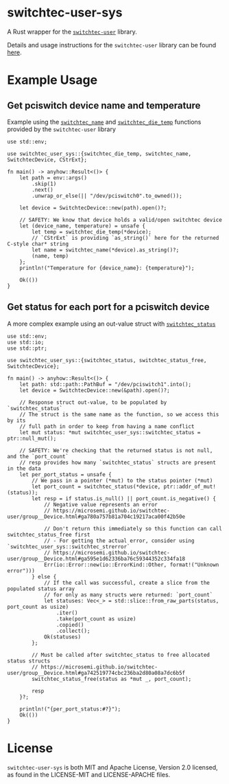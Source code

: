 # switchtec-user-sys
A Rust wrapper for the [`switchtec-user`](https://github.com/Microsemi/switchtec-user) library.

Details and usage instructions for the `switchtec-user` library can be found [here](https://microsemi.github.io/switchtec-user/index.html).


# Example Usage

## Get pciswitch device name and temperature
Example using the [`switchtec_name`](https://microsemi.github.io/switchtec-user/group__Device.html#ga8d416a587f5e37e818ee937bd0c0dab1) and [`switchtec_die_temp`](https://microsemi.github.io/switchtec-user/group__Misc.html#ga56317f0a31a83eb896e4a987dbd645df) functions provided by the `switchtec-user` library

```rust,no_run
use std::env;

use switchtec_user_sys::{switchtec_die_temp, switchtec_name, SwitchtecDevice, CStrExt};

fn main() -> anyhow::Result<()> {
    let path = env::args()
        .skip(1)
        .next()
        .unwrap_or_else(|| "/dev/pciswitch0".to_owned());

    let device = SwitchtecDevice::new(path).open()?;

    // SAFETY: We know that device holds a valid/open switchtec device
    let (device_name, temperature) = unsafe {
        let temp = switchtec_die_temp(*device);
        // `CStrExt` is providing `as_string()` here for the returned C-style char* string
        let name = switchtec_name(*device).as_string()?;
        (name, temp)
    };
    println!("Temperature for {device_name}: {temperature}");

    Ok(())
}
```

## Get status for each port for a pciswitch device
A more complex example using an out-value struct with [`switchtec_status`](https://microsemi.github.io/switchtec-user/group__Device.html#ga780a757b81a704c19217aca00f42b50e)

```rust,no_run
use std::env;
use std::io;
use std::ptr;

use switchtec_user_sys::{switchtec_status, switchtec_status_free, SwitchtecDevice};

fn main() -> anyhow::Result<()> {
    let path: std::path::PathBuf = "/dev/pciswitch1".into();
    let device = SwitchtecDevice::new(&path).open()?;

    // Response struct out-value, to be populated by `switchtec_status`
    // The struct is the same name as the function, so we access this by its
    // full path in order to keep from having a name conflict
    let mut status: *mut switchtec_user_sys::switchtec_status = ptr::null_mut();

    // SAFETY: We're checking that the returned status is not null, and the `port_count`
    // resp provides how many `switchtec_status` structs are present in the data
    let per_port_status = unsafe {
        // We pass in a pointer (*mut) to the status pointer (*mut)
        let port_count = switchtec_status(*device, ptr::addr_of_mut!(status));
        let resp = if status.is_null() || port_count.is_negative() {
            // Negative value represents an error
            // https://microsemi.github.io/switchtec-user/group__Device.html#ga780a757b81a704c19217aca00f42b50e

            // Don't return this immediately so this function can call switchtec_status_free first
            // - For getting the actual error, consider using `switchtec_user_sys::switchtec_strerror`
            // https://microsemi.github.io/switchtec-user/group__Device.html#ga595e1d62336ba76c59344352c334fa18
            Err(io::Error::new(io::ErrorKind::Other, format!("Unknown error")))
        } else {
            // If the call was successful, create a slice from the populated status array
            // for only as many structs were returned: `port_count`
            let statuses: Vec<_> = std::slice::from_raw_parts(status, port_count as usize)
                .iter()
                .take(port_count as usize)
                .copied()
                .collect();
            Ok(statuses)
        };

        // Must be called after switchtec_status to free allocated status structs
        // https://microsemi.github.io/switchtec-user/group__Device.html#ga742519774cbc236ba2d80a08a7dc6b5f
        switchtec_status_free(status as *mut _, port_count);

        resp
    }?;

    println!("{per_port_status:#?}");
    Ok(())
}
```

# License

`switchtec-user-sys` is both MIT and Apache License, Version 2.0 licensed, as found
in the LICENSE-MIT and LICENSE-APACHE files.